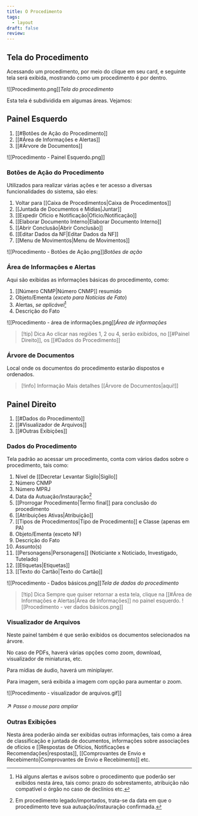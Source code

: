 ```yaml
---
title: O Procedimento
tags:
  - layout
draft: false
review:
---
```

## Tela do Procedimento

Acessando um procedimento, por meio do clique em seu card, e seguinte tela será exibida, mostrando como um procedimento é por dentro.

![[Procedimento.png]]*Tela do procedimento*

Esta tela é subdividida em algumas áreas. Vejamos:

## Painel Esquerdo

1. [[#Botões de Ação do Procedimento]]
2. [[#Área de Informações e Alertas]]
3. [[#Árvore de Documentos]]


![[Procedimento - Painel Esquerdo.png]]
### Botões de Ação do Procedimento

Utilizados para realizar várias ações e ter acesso a diversas funcionalidades do sistema, são eles:

1.	Voltar para [[Caixa de Procedimentos|Caixa de Procedimentos]]
2.	[[Juntada de Documentos e Mídias|Juntar]]
3.	[[Expedir Ofício e Notificação|Ofício/Notificação]]
4.	[[Elaborar Documento Interno|Elaborar Documento Interno]]
5.	[[Abrir Conclusão|Abrir Conclusão]]
6.	[[Editar Dados da NF|Editar Dados da NF]]
7.	[[Menu de Movimentos|Menu de Movimentos]]

![[Procedimento - Botões de Ação.png]]*Botões de ação*
### Área de Informações e Alertas

Aqui são exibidas as informações básicas do procedimento, como:
1.	[[Número CNMP|Número CNMP]] resumido
2.	Objeto/Ementa (*exceto para Notícias de Fato*)
3.	Alertas, *se aplicável*[^1]
4.	Descrição do Fato

![[Procedimento - área de informações.png]]*Área de informações*

> [!tip] Dica
> Ao clicar nas regiões 1, 2 ou 4, serão exibidos, no [[#Painel Direito]], os [[#Dados do Procedimento]]
### Árvore de Documentos

Local onde os documentos do procedimento estarão dispostos e ordenados.

> [!info] Informação
> Mais detalhes [[Árvore de Documentos|aqui!]]

## Painel Direito

1.	[[#Dados do Procedimento]]
2.	[[#Visualizador de Arquivos]]
3.	[[#Outras Exibições]]

### Dados do Procedimento

Tela padrão ao acessar um procedimento, conta com vários dados sobre o procedimento, tais como:

1.	Nível de [[Decretar Levantar Sigilo|Sigilo]]
2.	Número CNMP
3.	Número MPRJ
4.	Data da Autuação/Instauração[^2]
5.	[[Prorrogar Procedimento|Termo final]] para conclusão do procedimento
6.	[[Atribuições Ativas|Atribuição]]
7.	[[Tipos de Procedimentos|Tipo de Procedimento]] e Classe (apenas em PA)
8.	Objeto/Ementa (exceto NF)
9.	Descrição do Fato
10.	Assunto(s)
11.	[[Personagens|Personagens]] (Noticiante x Noticiado, Investigado, Tutelado)
12.	[[Etiquetas|Etiquetas]]
13.	[[Texto do Cartão|Texto do Cartão]]

![[Procedimento - Dados básicos.png]]*Tela de dados do procedimento*

> [!tip] Dica
> Sempre que quiser retornar a esta tela, clique na [[#Área de Informações e Alertas|Área de Informações]] no painel esquerdo.
> ![[Procedimento - ver dados básicos.png]]
### Visualizador de Arquivos

Neste painel também  é que serão exibidos os documentos selecionados na árvore.

No caso de PDFs, haverá várias opções como zoom, download, visualizador de miniaturas, etc.

Para mídias de áudio, haverá um miniplayer.

Para imagem, será exibida a imagem com opção para aumentar o zoom.

![[Procedimento - visualizador de arquivos.gif]]<p style="font-size: 1.2em;">↗️ <em style="font-size: small;">Passe o mouse para ampliar</em></p>
### Outras Exibições

Nesta área poderão ainda ser exibidas outras informações, tais como a área de classificação e juntada de documentos, informações sobre associações de ofícios e [[Respostas de Ofícios, Notificações e Recomendações|respostas]], [[Comprovantes de Envio e Recebimento|Comprovantes de Envio e Recebimento]] etc.



[^1]: Há alguns alertas e avisos sobre o procedimento que poderão ser exibidos nesta área, tais como: prazo do sobrestamento, atribuição não compatível o órgão no caso de declínios etc.
[^2]: Em procedimento legado/importados, trata-se da data em que o procedimento teve sua autuação/instauração confirmada.